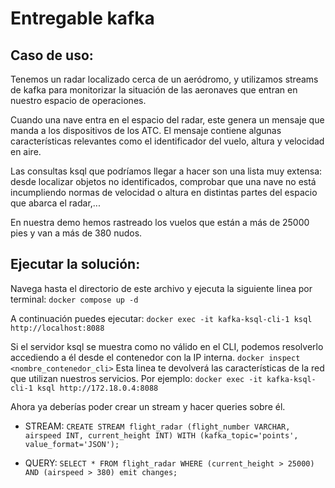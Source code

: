 # Entregable kafka 
## Caso de uso: 
Tenemos un radar localizado cerca de un aeródromo, y utilizamos streams de kafka para monitorizar la situación de las aeronaves que entran en nuestro espacio de operaciones.

Cuando una nave entra en el espacio del radar, este genera un mensaje que manda a los dispositivos de los ATC. El mensaje contiene algunas características relevantes como el identificador del vuelo, altura y velocidad en aire. 

Las consultas ksql que podríamos llegar a hacer son una lista muy extensa: desde localizar objetos no identificados, comprobar que una nave no está incumpliendo normas de velocidad o altura en distintas partes del espacio que abarca el radar,... 

En nuestra demo hemos rastreado los vuelos que están a más de 25000 pies y van a más de 380 nudos. 

## Ejecutar la solución:
Navega hasta el directorio de este archivo y ejecuta la siguiente linea por terminal:
`docker compose up -d`

A continuación puedes ejecutar:
`docker exec -it kafka-ksql-cli-1 ksql http://localhost:8088`

Si el servidor ksql se muestra como no válido en el CLI, podemos resolverlo accediendo a él desde el contenedor con la IP interna.
`docker inspect <nombre_contenedor_cli>`
Esta linea te devolverá las características de la red que utilizan nuestros servicios.
Por ejemplo:
`docker exec -it kafka-ksql-cli-1 ksql http://172.18.0.4:8088`

Ahora ya deberías poder crear un stream y hacer queries sobre él.
- STREAM:
`CREATE STREAM flight_radar (flight_number VARCHAR, airspeed INT, current_height INT) WITH (kafka_topic='points', value_format='JSON');`

- QUERY:
`SELECT * FROM flight_radar WHERE (current_height > 25000) AND (airspeed > 380) emit changes;
`